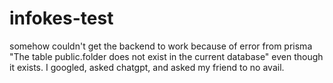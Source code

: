 # infokes-test

somehow couldn't get the backend to work because of error from prisma "The table public.folder does not exist in the current database" even though it exists. I googled, asked chatgpt, and asked my friend to no avail.